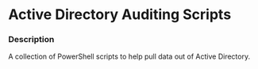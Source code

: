 # Active Directory Auditing Scripts 

### Description

A collection of PowerShell scripts to help pull data out of Active Directory. 
